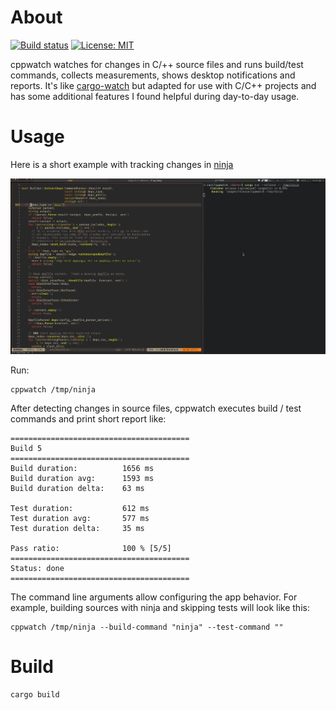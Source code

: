 # About

[![Build status](https://gitlab.com/alexssh/cppwatch/badges/master/pipeline.svg)](https://gitlab.com/alexssh/cppwatch/-/commits/master)
[![License: MIT](https://img.shields.io/badge/License-MIT-yellow.svg)](https://opensource.org/licenses/MIT)

cppwatch watches for changes in C/++ source files and runs build/test commands,
collects measurements, shows desktop notifications and reports. It's like
[cargo-watch](https://github.com/watchexec/cargo-watch) but adapted for use with
C/C++ projects and has some additional features I found helpful during
day-to-day usage.

# Usage

Here is a short example with tracking changes in [ninja](https://github.com/ninja-build/ninja)

![Pic.1](docs/example.gif)

Run:

```
cppwatch /tmp/ninja
```

After detecting changes in source files, cppwatch executes build / test commands
and print short report like:

```
========================================
Build 5
========================================
Build duration:          1656 ms
Build duration avg:      1593 ms
Build duration delta:    63 ms

Test duration:           612 ms
Test duration avg:       577 ms
Test duration delta:     35 ms

Pass ratio:              100 % [5/5]
========================================
Status: done
========================================
```


The command line arguments allow configuring the app behavior. For example,
building sources with ninja and skipping tests will look like this:

```
cppwatch /tmp/ninja --build-command "ninja" --test-command ""
```

# Build

```
cargo build
```

